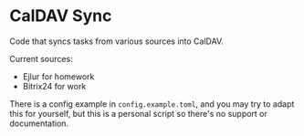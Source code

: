 # CalDAV Sync

Code that syncs tasks from various sources into CalDAV.

Current sources:

- Ejlur for homework
- Bitrix24 for work

There is a config example in `config.example.toml`, and you may try to adapt this
for yourself, but this is a personal script so there's no support or documentation.
